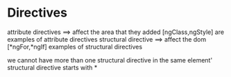 Directives
===========

attribute directives ==> affect the area that they added [ngClass,ngStyle] are examples of attribute directives
structural directive ==> affect the dom [*ngFor,*ngIf] examples of structural directives

we cannot have more than one structural directive in the same element'
structural directive starts with *

